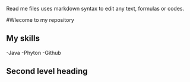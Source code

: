Read me files uses markdown syntax to edit any text, formulas or codes.

#Wlecome to my repository

## My skills
-Java
-Phyton
-Github

## Second level heading

